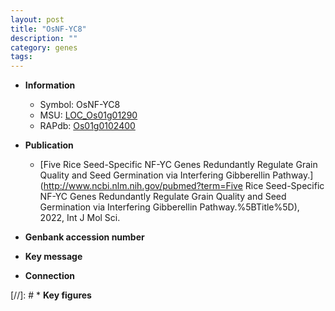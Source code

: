 ```yaml
---
layout: post
title: "OsNF-YC8"
description: ""
category: genes
tags: 
---
```


* **Information**  
    + Symbol: OsNF-YC8  
    + MSU: [LOC_Os01g01290](http://rice.uga.edu/cgi-bin/ORF_infopage.cgi?orf=LOC_Os01g01290)  
    + RAPdb: [Os01g0102400](http://rapdb.dna.affrc.go.jp/viewer/gbrowse_details/irgsp1?name=Os01g0102400)  

* **Publication**  
    + [Five Rice Seed-Specific NF-YC Genes Redundantly Regulate Grain Quality and Seed Germination via Interfering Gibberellin Pathway.](http://www.ncbi.nlm.nih.gov/pubmed?term=Five Rice Seed-Specific NF-YC Genes Redundantly Regulate Grain Quality and Seed Germination via Interfering Gibberellin Pathway.%5BTitle%5D), 2022, Int J Mol Sci.

* **Genbank accession number**  

* **Key message**  

* **Connection**  

[//]: # * **Key figures**  


